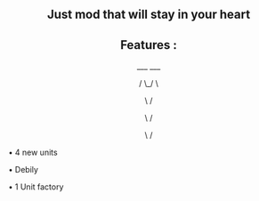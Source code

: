 <div align="center"> 
  <h2>
  Just mod that will stay in your heart 
 </h2>
</div>

<div align="center">
  <h2>
  Features :
  </h2>
</div>

<div align="center">
<p>    ___   ___</p>
<p>  /    \_/    \</p>
<p>  \          /</p>
<p>    \ /</p>
<p>      \   /</p>
</div>

<div align="left">
  <p>
  
  • 4 new units

  • Debily

  • 1 Unit factory

  </p>
</div>
